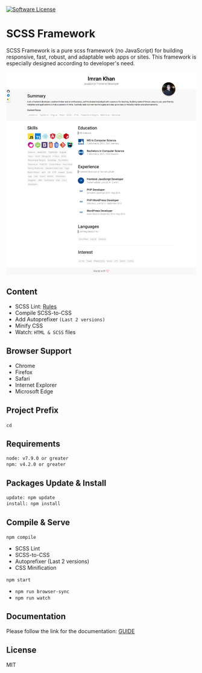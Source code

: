 [![Software License](https://img.shields.io/badge/license-MIT-blue.svg)](LICENSE)

# SCSS Framework
SCSS Framework is a pure scss framework (no JavaScript) for building responsive, fast, robust, and adaptable web apps or sites. This framework is especially designed according to developer's need.

![Alt text](preview.png?raw=true "Resume")


## Content
  - SCSS Lint: [Rules](https://stylelint.io/user-guide/rules/)
  - Compile SCSS-to-CSS
  - Add Autoprefixer `(Last 2 versions)`
  - Minify CSS
  - Watch: `HTML & SCSS` files


## Browser Support
 - Chrome
 - Firefox
 - Safari
 - Internet Explorer
 - Microsoft Edge


## Project Prefix
`cd`


## Requirements
```
node: v7.9.0 or greater
npm: v4.2.0 or greater
```


## Packages Update & Install
```
update: npm update
install: npm install
```


## Compile & Serve
`npm compile`
  - SCSS Lint
  - SCSS-to-CSS
  - Autoprefixer (Last 2 versions)
  - CSS Minification

`npm start`
  - `npm run browser-sync`
  - `npm run watch`


## Documentation
Please follow the link for the documentation: [GUIDE](documentation/guide.md)


## License
MIT
